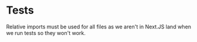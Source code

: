 # Tests

Relative imports must be used for all files as we aren't in Next.JS land when we run tests so they won't work.
